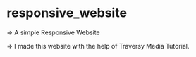 # responsive_website
=> A simple Responsive Website

=> I made this website with the help of Traversy Media Tutorial.